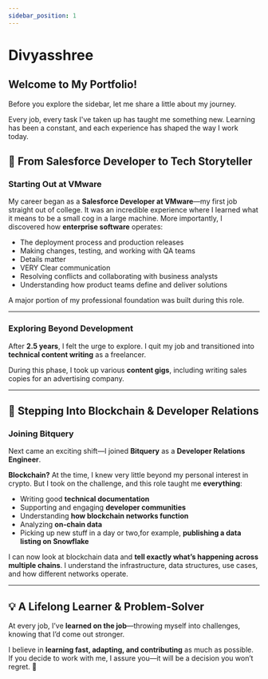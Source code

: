 ```yaml
---
sidebar_position: 1
---
```


# Divyasshree

## Welcome to My Portfolio!

Before you explore the sidebar, let me share a little about my journey.

Every job, every task I've taken up has taught me something new. Learning has been a constant, and each experience has shaped the way I work today.

## 🏢 From Salesforce Developer to Tech Storyteller

### **Starting Out at VMware**
My career began as a **Salesforce Developer at VMware**—my first job straight out of college. It was an incredible experience where I learned what it means to be a small cog in a large machine. More importantly, I discovered how **enterprise software** operates:

- The deployment process and production releases  
- Making changes, testing, and working with QA teams  
- Details matter
- VERY Clear communication  
- Resolving conflicts and collaborating with business analysts  
- Understanding how product teams define and deliver solutions  

A major portion of my professional foundation was built during this role.

---

### **Exploring Beyond Development**
After **2.5 years**, I felt the urge to explore. I quit my job and transitioned into **technical content writing** as a freelancer. 

During this phase, I took up various **content gigs**, including writing sales copies for an advertising company. 

---

## 🚀 Stepping Into Blockchain & Developer Relations

### **Joining Bitquery**
Next came an exciting shift—I joined **Bitquery** as a **Developer Relations Engineer**. 

**Blockchain?** At the time, I knew very little beyond my personal interest in crypto. But I took on the challenge, and this role taught me **everything**:

- Writing good **technical documentation**
- Supporting and engaging **developer communities**
- Understanding **how blockchain networks function**  
- Analyzing **on-chain data**
- Picking up new stuff in a day or two,for example, **publishing a data listing on Snowflake**

I can now look at blockchain data and **tell exactly what’s happening across multiple chains**. I understand the infrastructure, data structures, use cases, and how different networks operate.

---

## 💡 A Lifelong Learner & Problem-Solver

At every job, I’ve **learned on the job**—throwing myself into challenges, knowing that I’d come out stronger. 

I believe in **learning fast, adapting, and contributing** as much as possible. If you decide to work with me, I assure you—it will be a decision you won’t regret. 🚀
